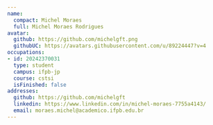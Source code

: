```yaml
---
name:
  compact: Michel Moraes
  full: Michel Moraes Rodrigues
avatar:
  github: https://github.com/michelgft.png
  githubUC: https://avatars.githubusercontent.com/u/89224447?v=4
occupations:
- id: 20242370031
  type: student
  campus: ifpb-jp
  course: cstsi
  isFinished: false
addresses:
  github: https://github.com/michelgft
  linkedin: https://www.linkedin.com/in/michel-moraes-7755a4143/
  email: moraes.michel@academico.ifpb.edu.br
---
```

